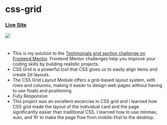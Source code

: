 # css-grid
### [Live Site](https://saketkothari.github.io/css-grid/)
<img style="text-align:center" src="https://user-images.githubusercontent.com/81709725/156702210-9fb8cea8-f061-4aa2-9e1c-7b5d1260c6b3.png" />

#


- This is my solution to the [Testimonials grid section challenge on Frontend Mentor](https://www.frontendmentor.io/challenges/testimonials-grid-section-Nnw6J7Un7). Frontend Mentor challenges help you improve your coding skills by building realistic projects.
- CSS Grid is a powerful tool that CSS gives us to easily align items and create 2d layouts.
- The CSS Grid Layout Module offers a grid-based layout system, with rows and columns, making it easier to design web pages without having to use floats and positioning.
- Fully Responsive
- This project was an excellent excercise in CSS grid and I learned how CSS grid made the layout of the individual card and the page significantly easier than traditional CSS. I learned how to use minmax, auto, and 1fr to make the page flow from mobile-first to the desktop.
